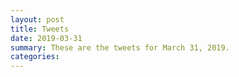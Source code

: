 ```yaml
---
layout: post
title: Tweets
date: 2019-03-31
summary: These are the tweets for March 31, 2019.
categories:
---
```


